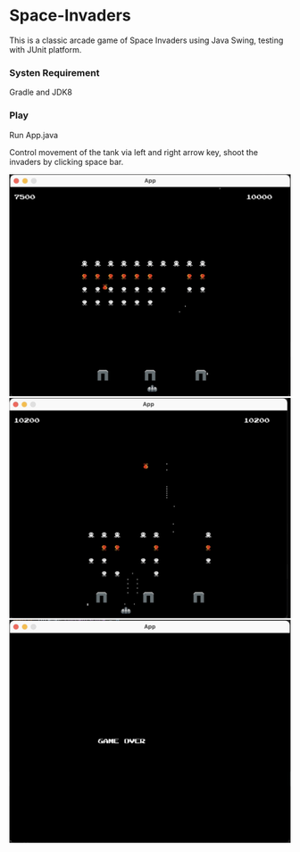 # Space-Invaders

This is a classic arcade game of Space Invaders using Java Swing, testing with JUnit platform.

### Systen Requirement

Gradle and JDK8

### Play

Run App.java

Control movement of the tank via left and right arrow key, shoot the invaders by clicking space bar.

<img title="demo" alt="demo" src="./sample1.png">
<img title="demo" alt="demo" src="./sample2.png">
<img title="demo" alt="demo" src="./sample3.png">